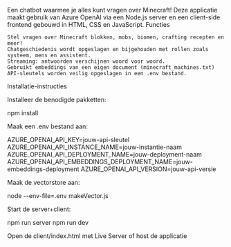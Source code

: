 Een chatbot waarmee je alles kunt vragen over Minecraft! Deze applicatie maakt gebruik van Azure OpenAI via een Node.js server en een client-side frontend gebouwd in HTML, CSS en JavaScript.
Functies

    Stel vragen over Minecraft blokken, mobs, biomen, crafting recepten en meer!
    Chatgeschiedenis wordt opgeslagen en bijgehouden met rollen zoals systeem, mens en assistent.
    Streaming: antwoorden verschijnen woord voor woord.
    Gebruikt embeddings van een eigen document (minecraft_machines.txt)
    API-sleutels worden veilig opgeslagen in een .env bestand.


Installatie-instructies



Installeer de benodigde pakketten:

npm install

Maak een .env bestand aan:

AZURE_OPENAI_API_KEY=jouw-api-sleutel
AZURE_OPENAI_API_INSTANCE_NAME=jouw-instantie-naam
AZURE_OPENAI_API_DEPLOYMENT_NAME=jouw-deployment-naam
AZURE_OPENAI_API_EMBEDDINGS_DEPLOYMENT_NAME=jouw-embeddings-deployment
AZURE_OPENAI_API_VERSION=jouw-api-versie

Maak de vectorstore aan:

node --env-file=.env makeVector.js

Start de server+client:

npm run server
npm run dev

Open de client/index.html met Live Server of host de applicatie
